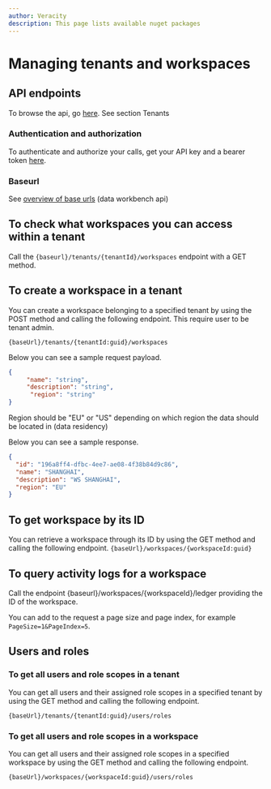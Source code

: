 ```yaml
---
author: Veracity
description: This page lists available nuget packages
---
```


# Managing tenants and workspaces

## API endpoints
To browse the api, go [here](https://developer.veracity.com/docs/section/api-explorer/76904bcb-1aaf-4a2f-8512-3af36fdadb2f/developerportal/dataworkbenchv2-swagger.json).
See section Tenants

### Authentication and authorization
To authenticate and authorize your calls, get your API key and a bearer token [here](../auth.md).

### Baseurl
See [overview of base urls](https://developer.veracity.com/docs/section/dataplatform/apiendpoints)
(data workbench api)

## To check what workspaces you can access within a tenant
Call the `{baseurl}/tenants/{tenantId}/workspaces` endpoint with a GET method.


## To create a workspace in a tenant
You can create a workspace belonging to a specified tenant by using the POST method and calling the following endpoint.
This require user to be tenant admin.

`{baseUrl}/tenants/{tenantId:guid}/workspaces`

Below you can see a sample request payload.

```json
{
     "name": "string",
     "description": "string",
      "region": "string"
}

```
Region should be "EU" or "US" depending on which region the data should be located in (data residency)

Below you can see a sample response.

```json
{
  "id": "196a8ff4-dfbc-4ee7-ae08-4f38b84d9c86",
  "name": "SHANGHAI",
  "description": "WS SHANGHAI",
  "region": "EU"
}
```

## To get workspace by its ID
You can retrieve a workspace through its ID by using the GET method and calling the following endpoint.
`{baseUrl}/workspaces/{workspaceId:guid}`

## To query activity logs for a workspace
Call the endpoint {baseurl}/workspaces/{workspaceId}/ledger providing the ID of the workspace.

You can add to the request a page size and page index, for example `PageSize=1&PageIndex=5`.


## Users and roles

### To get all users and role scopes in a tenant
You can get all users and their assigned role scopes in a specified tenant by using the GET method and calling the following endpoint.

`{baseUrl}/tenants/{tenantId:guid}/users/roles`


### To get all users and role scopes in a workspace
You can get all users and their assigned role scopes in a specified workspace by using the GET method and calling the following endpoint.

`{baseUrl}/workspaces/{workspaceId:guid}/users/roles`

